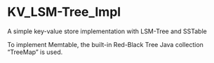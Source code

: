 # KV_LSM-Tree_Impl
A simple key-value store implementation with LSM-Tree and SSTable 


To implement Memtable, the built-in Red-Black Tree Java collection “TreeMap” is used.